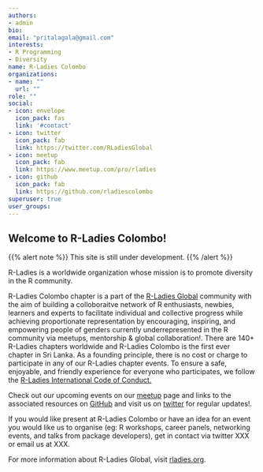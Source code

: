 ```yaml
---
authors:
- admin
bio: 
email: "pritalagala@gmail.com"
interests:
- R Programming
- Diversity
name: R-Ladies Colombo
organizations:
- name: ""
  url: ""
role: ""
social:
- icon: envelope
  icon_pack: fas
  link: '#contact'
- icon: twitter
  icon_pack: fab
  link: https://twitter.com/RLadiesGlobal
- icon: meetup
  icon_pack: fab
  link: https://www.meetup.com/pro/rladies
- icon: github
  icon_pack: fab
  link: https://github.com/rladiescolombo
superuser: true
user_groups:
---
```

## Welcome to R-Ladies Colombo!

{{% alert note %}}
This site is still under development.
{{% /alert %}}

R-Ladies is a worldwide organization whose mission is to promote diversity in the R community. 

R-Ladies Colombo chapter is a part of the [R-Ladies Global](https://rladies.org/about-us/) community with the aim of building a colloboraitve network of R enthusiasts, newbies, learners and  experts to facilitate individual and collective progress while achieving proportionate representation by encouraging, inspiring, and empowering people of genders currently underrepresented in the R community via meetups, mentorship & global collaboration!. There are 140+ R-Ladies chapters worldwide and R-Ladies Colombo is the first ever chapter in Sri Lanka. As a founding principle, there is no cost or charge to participate in any of our R-Ladies chapter events. To ensure a safe, enjoyable, and friendly experience for everyone who participates, we follow the [R-Ladies International Code of Conduct.](https://rladies.org/code-of-conduct/)

Check out our upcoming events on our [meetup](https://www.meetup.com/pro/rladies) page and links to the associated resources on [GitHub](https://github.com/rladiescolombo) and visit us on [twitter](https://twitter.com/RLadiesGlobal) for regular updates!.

If you would like present at R-Ladies Colombo or have an idea for an event you would like us to organise (eg: R workshops, career panels, networking events, and talks from package developers), get in contact via twitter XXX or email us at XXX.

For more information about R-Ladies Global, visit [rladies.org](https://rladies.org/).
